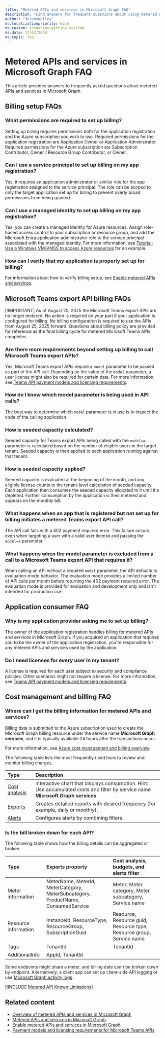 ```yaml
---
title: "Metered APIs and services in Microsoft Graph FAQ"
description: "Find answers for frequent questions about using metered APIs and services in Microsoft Graph."
author: "JeremyKelley"
ms.localizationpriority: high
ms.custom: scenarios:getting-started
ms.date: 11/07/2024
ms.topic: faq
---
```


# Metered APIs and services in Microsoft Graph FAQ

This article provides answers to frequently asked questions about metered APIs and services in Microsoft Graph.

## Billing setup FAQs

### What permissions are required to set up billing?
Setting up billing requires permissions both for the application registration and the Azure subscription you wish to use. Required permissions for the application registration are Application Owner or Application Administrator. Required permissions for the Azure subscription are Subscription Contributor, Owner / Resource Group Contributor, or Owner.

### Can I use a service principal to set up billing on my app registration?
Yes, it requires an application administrator or similar role for the app registration assigned to the service principal. The role can be scoped to only the target application set up for billing to prevent overly broad permissions from being granted.

### Can I use a managed identity to set up billing on my app registration?
Yes, you can create a managed identity for Azure resources. Assign role-based access control to your subscription or resource group, and add the Microsoft Entra application administrator role to the service principal associated with the managed identity. For more information, see [Tutorial: Use a Windows VM/VMSS to access Azure resources](/azure/active-directory/managed-identities-azure-resources/tutorial-windows-vm-ua-arm) for an example.

### How can I verify that my application is properly set up for billing?
For information about how to verify billing setup, see [Enable metered APIs and services](/graph/metered-api-setup?tabs=azurecloudshell#verify-setup).

## Microsoft Teams export API billing FAQs

[!IMPORTANT]
As of August 25, 2025 the Microsoft Teams export APIs are no longer metered. No action is required on your part if your application is configured for billing. No billing configuration is required to use the APIs from August 25, 2025 forward. Questions about billing policy are provided for reference as the final billing cycle for metered Microsoft Teams APIs completes.

### Are there more requirements beyond setting up billing to call Microsoft Teams export APIs?
Yes, Microsoft Teams export APIs require a `model` parameter to be passed as part of the API call. Depending on the value of the `model` parameter, a user license might also be required for certain data. For more information, see [Teams API payment models and licensing requirements](teams-licenses.md).

### How do I know which model parameter is being used in API calls?
The best way to determine which `model` parameter is in use is to inspect the code of the calling application.

### How is seeded capacity calculated?
Seeded capacity for Teams export APIs being called with the `model=a` parameter is calculated based on the number of eligible users in the target tenant. Seeded capacity is then applied to each application running against that tenant.

### How is seeded capacity applied?
Seeded capacity is evaluated at the beginning of the month, and any eligible license counts to the tenant-level calculation of seeded capacity. Each application then consumes the seeded capacity allocated to it until it's depleted. Further consumption by the application is then metered and appears on the monthly bill.

### What happens when an app that is registered but not set up for billing initiates a metered Teams export API call?
The API call fails with a 402 payment required error. This failure occurs even when targeting a user with a valid user license and passing the `model=a` parameter.

### What happens when the model parameter is excluded from a call to a Microsoft Teams export API that requires it?
When calling an API without a required `model` parameter, the API defaults to evaluation-mode behavior. The evaluation mode provides a limited number of API calls per month before returning the 402 payment required error. The evaluation mode is provided for evaluation and development only and isn't intended for production use.  

## Application consumer FAQ

### Why is my application provider asking me to set up billing?
The owner of the application registration handles billing for metered APIs and services in Microsoft Graph. If you acquired an application that requires you to be the owner of the application registration, you're responsible for any metered APIs and services used by the application.

### Do I need licenses for every user in my tenant?
A license is required for each user subject to security and compliance policies. Other scenarios might not require a license. For more information, see [Teams API payment models and licensing requirements](teams-licenses.md).

## Cost management and billing FAQ

### Where can I get the billing information for metered APIs and services?
Billing data is submitted to the Azure subscription used to create the Microsoft Graph billing resource under the service name **Microsoft Graph services**, and it is typically available 24 hours after the transactions occur.

For more information, see [Azure cost management and billing overview](/azure/cost-management-billing/cost-management-billing-overview).

The following table lists the most frequently used tools to review and monitor billing charges.

  | Type | Description |
  |:--------------------------|:----------------------------------------|
  |[Cost analysis](/azure/cost-management-billing/costs/quick-acm-cost-analysis)| Interactive chart that displays consumption. Hint: Use accumulated costs and filter by service name **Microsoft Graph services**. |
  |[Exports](/azure/cost-management-billing/costs/tutorial-export-acm-data)| Creates detailed reports with desired frequency (for example, daily or monthly). |
  |[Alerts](/azure/cost-management-billing/costs/cost-mgt-alerts-monitor-usage-spending)| Configures alerts by combining filters. |

### Is the bill broken down for each API?

The following table shows how the billing details can be aggregated or broken.

  | Type | Exports property | Cost analysis, budgets, and alerts filter |
  |:--------------------------|:----------------------------------------|:----------------------------------------|
  | Meter information | MeterName, MeterId, MeterCategory, MeterSubcategory, ProductName, ConsumedService | Meter, Meter category, Meter subcategory, Service name|
  | Resource information | InstanceId, ResourceType, ResourceGroup, SubscriptionGuid| Resource, Resource guid, Resource type, Resource group, Service name |
  | Tags | TenantId | TenantId |
  | AdditionalInfo | AppId, TenantId |  |

Some endpoints might share a meter, and billing data can't be broken down by endpoint. Alternatively, a client app can set up client-side API logging or use [Microsoft Graph activity logs](microsoft-graph-activity-logs-overview.md).

[!INCLUDE [Metered API Known Limitations](includes/metered-api-known-limitations.md)]

## Related content

- [Overview of metered APIs and services in Microsoft Graph](/graph/metered-api-overview)
- [Metered APIs and services in Microsoft Graph](/graph/metered-api-list)
- [Enable metered APIs and services in Microsoft Graph](/graph/metered-api-setup)
- [Payment models and licensing requirements for Microsoft Teams APIs](teams-licenses.md)
